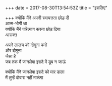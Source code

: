 +++
date = 2017-08-30T13:54:53Z
title = "इसलिए"

+++ 
क्योंकि मैंने अपनी स्वायत्तता छोड़ दी   
आत्म-भोगी था   
क्योंकि मैंने परित्याग करना छोड़ दिया   
आसक्त   
   
अपने लालच को दोगुना करो   
और दोगुना   
जैसा है   
जब तक मैं जानलेवा इरादे में डूब न जाऊं   
   
क्योंकि मैंने जानलेवा इरादे को मार डाला   
मैं तुम्हें दोबारा नहीं मारूंगा